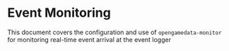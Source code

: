 # Event Monitoring

This document covers the configuration and use of `opengamedata-monitor` for monitoring real-time event arrival at the event logger